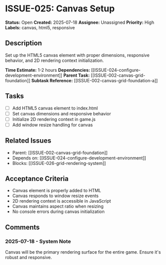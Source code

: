 # ISSUE-025: Canvas Setup

**Status:** Open
**Created:** 2025-07-18
**Assignee:** Unassigned
**Priority:** High
**Labels:** canvas, html5, responsive

## Description

Set up the HTML5 canvas element with proper dimensions, responsive behavior, and 2D rendering context initialization.

**Time Estimate:** 1-2 hours
**Dependencies:** [[ISSUE-024-configure-development-environment]]
**Parent Task:** [[ISSUE-002-canvas-grid-foundation]]
**Subtask Reference:** [[ISSUE-002-canvas-grid-foundation-a]]

## Tasks

- [ ] Add HTML5 canvas element to index.html
- [ ] Set canvas dimensions and responsive behavior
- [ ] Initialize 2D rendering context in game.js
- [ ] Add window resize handling for canvas

## Related Issues

- Parent: [[ISSUE-002-canvas-grid-foundation]]
- Depends on: [[ISSUE-024-configure-development-environment]]
- Blocks: [[ISSUE-026-grid-rendering-system]]

## Acceptance Criteria

- Canvas element is properly added to HTML
- Canvas responds to window resize events
- 2D rendering context is accessible in JavaScript
- Canvas maintains aspect ratio when resizing
- No console errors during canvas initialization

## Comments

### 2025-07-18 - System Note

Canvas will be the primary rendering surface for the entire game. Ensure it's robust and responsive.
